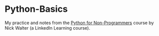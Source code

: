 # Python-Basics
My practice and notes from the [Python for Non-Programmers](https://www.linkedin.com/learning/python-for-non-programmers/python-from-zero?resume=false&u=76279468) course by Nick Walter (a LinkedIn Learning course).
